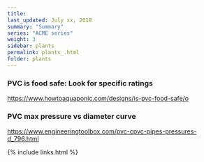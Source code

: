 ```yaml
---
title:  
last_updated: July xx, 2018
summary: "Summary"
series: "ACME series"
weight: 3
sidebar: plants
permalink: plants_.html
folder: plants
---
```


### PVC is food safe: Look for specific ratings
https://www.howtoaquaponic.com/designs/is-pvc-food-safe/o

### PVC max pressure vs diameter curve
https://www.engineeringtoolbox.com/pvc-cpvc-pipes-pressures-d_796.html

{% include links.html %}
